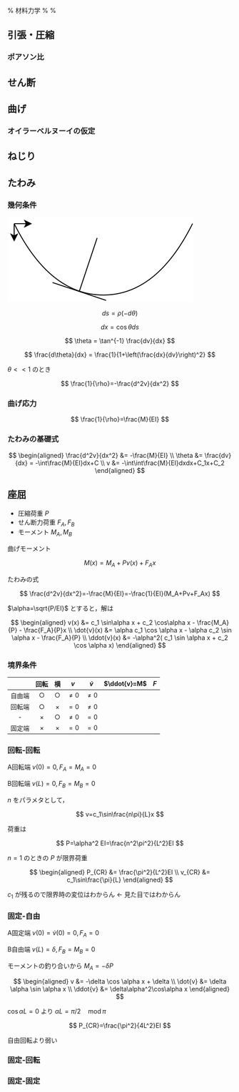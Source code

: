 % 材料力学
%
%



## 引張・圧縮


### ポアソン比

## せん断

## 曲げ

### オイラーベルヌーイの仮定

## ねじり

## たわみ

### 幾何条件

![](./tawami.drawio.svg)

$$
ds = \rho ( -d \theta )
$$

$$
dx = \cos \theta ds
$$

$$
\theta = \tan^{-1} \frac{dv}{dx}
$$

$$
\frac{d\theta}{dx} = \frac{1}{1+\left(\frac{dx}{dv}\right)^2}
$$

$\theta<<1$ のとき

$$
\frac{1}{\rho}=-\frac{d^2v}{dx^2}
$$

### 曲げ応力

$$
\frac{1}{\rho}=\frac{M}{EI}
$$

### たわみの基礎式

$$
\begin{aligned}
    \frac{d^2v}{dx^2} &= -\frac{M}{EI} \\
    \theta &= \frac{dv}{dx} = -\int\frac{M}{EI}dx+C \\
    v &= -\int\int\frac{M}{EI}dxdx+C_1x+C_2
\end{aligned}
$$

## 座屈

- 圧縮荷重 $P$
- せん断力荷重 $F_A,F_B$
- モーメント $M_A,M_B$

曲げモーメント

$$
M(x)=M_A+Pv(x)+F_Ax
$$

たわみの式

$$
\frac{d^2v}{dx^2}=-\frac{M}{EI}=-\frac{1}{EI}(M_A+Pv+F_Ax)
$$

$\alpha=\sqrt{P/EI}$ とすると，解は

$$
\begin{aligned}
v(x) &= c_1 \sin\alpha x + c_2 \cos\alpha x - \frac{M_A}{P} - \frac{F_A}{P}x \\
\dot{v}(x) &= \alpha c_1 \cos \alpha x - \alpha c_2 \sin \alpha x - \frac{F_A}{P} \\
\ddot{v}(x) &= -\alpha^2( c_1 \sin \alpha x + c_2 \cos \alpha x)
\end{aligned}
$$


### 境界条件

|        | 回転  |  横   | $v$      | $\dot{v}$ | $\ddot{v}=M$ | $F$ |
| :----: | :---: | :---: | -------- | --------- | ------------ | --- |
| 自由端 |   ○   |   ○   | $\neq 0$ | $\neq 0$  |              |     |
| 回転端 |   ○   |   ×   | $= 0$    | $\neq 0$  |              |     |
|   -    |   ×   |   ○   | $\neq 0$ | $= 0$     |              |     |
| 固定端 |   ×   |   ×   | $= 0$    | $= 0$     |              |     |

### 回転-回転

A回転端 $v(0)=0,F_A=M_A=0$

B回転端 $v(L)=0,F_B=M_B=0$

$n$ をパラメタとして，

$$
v=c_1\sin\frac{n\pi}{L}x
$$

荷重は

$$
P=\alpha^2 EI=\frac{n^2\pi^2}{L^2}EI
$$

$n=1$ のときの $P$ が限界荷重

$$
\begin{aligned}
P_{CR} &= \frac{\pi^2}{L^2}EI \\
v_{CR} &= c_1\sin\frac{\pi}{L}
\end{aligned}
$$

$c_1$ が残るので限界時の変位はわからん ← 見た目ではわからん

### 固定-自由

A固定端 $v(0)=\dot{v}(0)=0,F_A=0$

B自由端 $v(L)=\delta,F_B=M_B=0$ 

モーメントの釣り合いから $M_A=-\delta P$

$$
\begin{aligned}
v &= -\delta \cos \alpha x + \delta \\
\dot{v} &= \delta \alpha \sin \alpha x \\
\ddot{v} &= \delta\alpha^2\cos\alpha x
\end{aligned}
$$

$\cos\alpha L=0$ より $\alpha L = \pi/2 \quad \mathrm{mod}\,\pi$

$$
P_{CR}=\frac{\pi^2}{4L^2}EI
$$

自由回転より弱い

### 固定-回転

### 固定-固定



